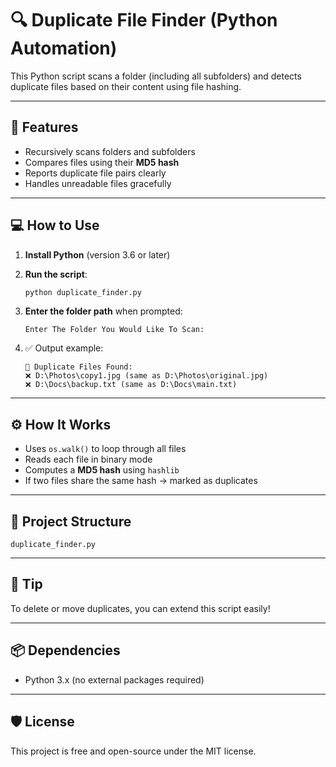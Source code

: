 # 🔍 Duplicate File Finder (Python Automation)

This Python script scans a folder (including all subfolders) and detects duplicate files based on their content using file hashing.

---

## 📌 Features

- Recursively scans folders and subfolders
- Compares files using their **MD5 hash**
- Reports duplicate file pairs clearly
- Handles unreadable files gracefully

---

## 💻 How to Use

1. **Install Python** (version 3.6 or later)

2. **Run the script**:
   ```bash
   python duplicate_finder.py
   ```

3. **Enter the folder path** when prompted:
   ```
   Enter The Folder You Would Like To Scan:
   ```

4. ✅ Output example:
   ```
   🧹 Duplicate Files Found:
   ❌ D:\Photos\copy1.jpg (same as D:\Photos\original.jpg)
   ❌ D:\Docs\backup.txt (same as D:\Docs\main.txt)
   ```

---

## ⚙️ How It Works

- Uses `os.walk()` to loop through all files
- Reads each file in binary mode
- Computes a **MD5 hash** using `hashlib`
- If two files share the same hash → marked as duplicates

---

## 📁 Project Structure

```
duplicate_finder.py
```

---

## 🧠 Tip

To delete or move duplicates, you can extend this script easily!

---

## 📦 Dependencies

- Python 3.x (no external packages required)

---

## 🛡️ License

This project is free and open-source under the MIT license.
